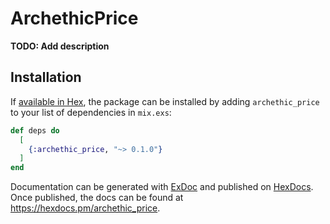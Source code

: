 # ArchethicPrice

**TODO: Add description**

## Installation

If [available in Hex](https://hex.pm/docs/publish), the package can be installed
by adding `archethic_price` to your list of dependencies in `mix.exs`:

```elixir
def deps do
  [
    {:archethic_price, "~> 0.1.0"}
  ]
end
```

Documentation can be generated with [ExDoc](https://github.com/elixir-lang/ex_doc)
and published on [HexDocs](https://hexdocs.pm). Once published, the docs can
be found at <https://hexdocs.pm/archethic_price>.

